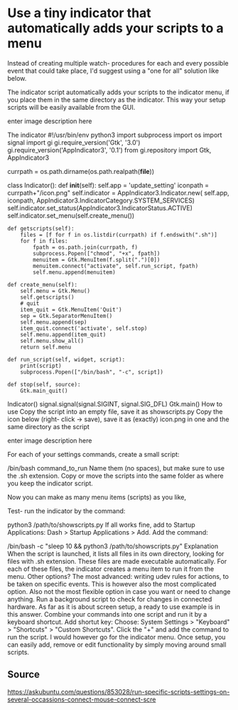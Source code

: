 # Use a tiny indicator that automatically adds your scripts to a menu
Instead of creating multiple watch- procedures for each and every possible event that could take place, I'd suggest using a "one for all" solution like below.

The indicator script automatically adds your scripts to the indicator menu, if you place them in the same directory as the indicator. This way your setup scripts will be easily available from the GUI.

enter image description here

The indicator
#!/usr/bin/env python3
import subprocess
import os
import signal
import gi
gi.require_version('Gtk', '3.0')
gi.require_version('AppIndicator3', '0.1')
from gi.repository import Gtk, AppIndicator3

currpath = os.path.dirname(os.path.realpath(__file__))

class Indicator():
    def __init__(self):
        self.app = 'update_setting'
        iconpath = currpath+"/icon.png"
        self.indicator = AppIndicator3.Indicator.new(
            self.app, iconpath,
            AppIndicator3.IndicatorCategory.SYSTEM_SERVICES)
        self.indicator.set_status(AppIndicator3.IndicatorStatus.ACTIVE)       
        self.indicator.set_menu(self.create_menu())

    def getscripts(self):
        files = [f for f in os.listdir(currpath) if f.endswith(".sh")]
        for f in files:
            fpath = os.path.join(currpath, f)
            subprocess.Popen(["chmod", "+x", fpath])
            menuitem = Gtk.MenuItem(f.split(".")[0])
            menuitem.connect("activate", self.run_script, fpath)
            self.menu.append(menuitem)

    def create_menu(self):
        self.menu = Gtk.Menu()
        self.getscripts()
        # quit
        item_quit = Gtk.MenuItem('Quit')
        sep = Gtk.SeparatorMenuItem()
        self.menu.append(sep)
        item_quit.connect('activate', self.stop)
        self.menu.append(item_quit)
        self.menu.show_all()
        return self.menu

    def run_script(self, widget, script):
        print(script)
        subprocess.Popen(["/bin/bash", "-c", script])

    def stop(self, source):
        Gtk.main_quit()

Indicator()
signal.signal(signal.SIGINT, signal.SIG_DFL)
Gtk.main()
How to use
Copy the script into an empty file, save it as showscripts.py
Copy the icon below (right- click -> save), save it as (exactly) icon.png in one and the same directory as the script

enter image description here

For each of your settings commands, create a small script:

/bin/bash
command_to_run
Name them (no spaces), but make sure to use the .sh extension. Copy or move the scripts into the same folder as where you keep the indicator script.

Now you can make as many menu items (scripts) as you like,

Test- run the indicator by the command:

python3 /path/to/showscripts.py
If all works fine, add to Startup Applications: Dash > Startup Applications > Add. Add the command:

/bin/bash -c "sleep 10 && python3 /path/to/showscripts.py"
Explanation
When the script is launched, it lists all files in its own directory, looking for files with .sh extension. These files are made executable automatically.
For each of these files, the indicator creates a menu item to run it from the menu.
Other options?
The most advanced: writing udev rules for actions, to be taken on specific events. This is however also the most complicated option. Also not the most flexible option in case you want or need to change anything.
Run a background script to check for changes in connected hardware. As far as it is about screen setup, a ready to use example is in this answer.
Combine your commands into one script and run it by a keyboard shortcut. Add shortut key: Choose: System Settings > "Keyboard" > "Shortcuts" > "Custom Shortcuts". Click the "+" and add the command to run the script.
I would however go for the indicator menu. Once setup, you can easily add, remove or edit functionality by simply moving around small scripts.

## Source 
https://askubuntu.com/questions/853028/run-specific-scripts-settings-on-several-occassions-connect-mouse-connect-scre
